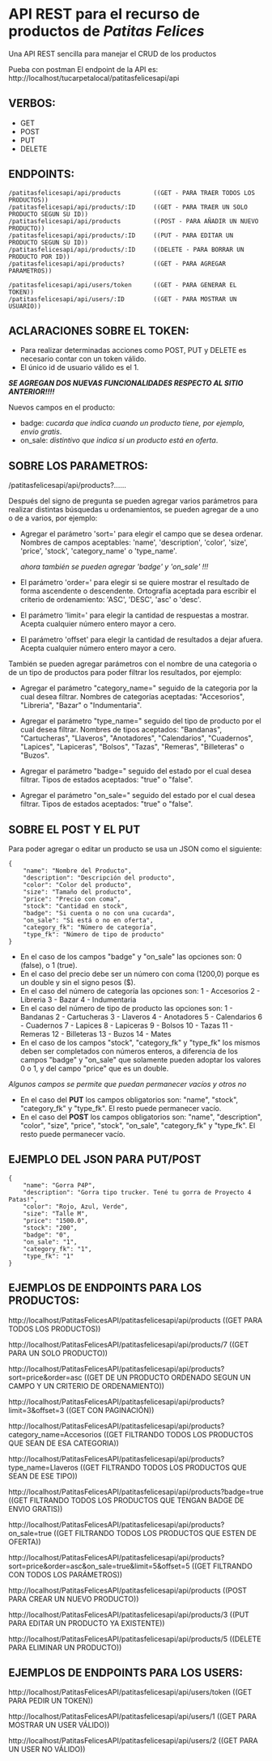 # **API REST para el recurso de productos de** ***Patitas Felices***

Una API REST sencilla para manejar el CRUD de los productos

Pueba con postman
El endpoint de la API es: http://localhost/tucarpetalocal/patitasfelicesapi/api


## **VERBOS**:
- GET
- POST
- PUT
- DELETE


## **ENDPOINTS**:

```
/patitasfelicesapi/api/products         ((GET - PARA TRAER TODOS LOS PRODUCTOS))
/patitasfelicesapi/api/products/:ID     ((GET - PARA TRAER UN SOLO PRODUCTO SEGUN SU ID))
/patitasfelicesapi/api/products         ((POST - PARA AÑADIR UN NUEVO PRODUCTO))
/patitasfelicesapi/api/products/:ID     ((PUT - PARA EDITAR UN PRODUCTO SEGUN SU ID))
/patitasfelicesapi/api/products/:ID     ((DELETE - PARA BORRAR UN PRODUCTO POR ID))
/patitasfelicesapi/api/products?        ((GET - PARA AGREGAR PARAMETROS))

/patitasfelicesapi/api/users/token      ((GET - PARA GENERAR EL TOKEN))
/patitasfelicesapi/api/users/:ID        ((GET - PARA MOSTRAR UN USUARIO))
```


## **ACLARACIONES SOBRE EL TOKEN**:

- Para realizar determinadas acciones como POST, PUT y DELETE es necesario contar con un token válido.
- El único id de usuario válido es el 1.

***SE AGREGAN DOS NUEVAS FUNCIONALIDADES RESPECTO AL SITIO ANTERIOR!!!!***

Nuevos campos en el producto:
- badge: *cucarda que indica cuando un producto tiene, por ejemplo, envio gratis*.
- on_sale: *distintivo que indica si un producto está en oferta*.


## **SOBRE LOS PARAMETROS**:

/patitasfelicesapi/api/products?......

Después del signo de pregunta se pueden agregar varios parámetros para realizar distintas búsquedas u ordenamientos, se pueden agregar de a uno o de a varios, por ejemplo:

- Agregar el parámetro 'sort=' para elegir el campo que se desea ordenar.
  Nombres de campos aceptables:
  'name', 'description', 'color', 'size', 'price', 'stock', 'category_name' o 'type_name'.
  
  *ahora también se pueden agregar 'badge' y 'on_sale' !!!*

- El parámetro 'order=' para elegir si se quiere mostrar el resultado de forma ascendente o descendente.
  Ortografía aceptada para escribir el criterio de ordenamiento:
  'ASC', 'DESC', 'asc' o 'desc'.

- El parámetro 'limit=' para elegir la cantidad de respuestas a mostrar. Acepta cualquier número entero mayor a cero.

- El parámetro 'offset' para elegir la cantidad de resultados a dejar afuera. Acepta cualquier número entero mayor a cero.

También se pueden agregar parámetros con el nombre de una categoria o de un tipo de productos para poder filtrar los resultados, por ejemplo:

- Agregar el parámetro "category_name=" seguido de la categoria por la cual desea filtrar.
  Nombres de categorías aceptadas:
  "Accesorios", "Libreria", "Bazar" o "Indumentaria".

- Agregar el parámetro "type_name=" seguido del tipo de producto por el cual desea filtrar.
  Nombres de tipos aceptados:
  "Bandanas", "Cartucheras", "Llaveros", "Anotadores", "Calendarios", "Cuadernos", "Lapices", "Lapiceras", "Bolsos", "Tazas", "Remeras", "Billeteras" o "Buzos".

- Agregar el parámetro "badge=" seguido del estado por el cual desea filtrar.
  Tipos de estados aceptados:
  "true" o "false".

- Agregar el parámetro "on_sale=" seguido del estado por el cual desea filtrar.
  Tipos de estados aceptados:
  "true" o "false".


## **SOBRE EL POST Y EL PUT**
Para poder agregar o editar un producto se usa un JSON como el siguiente:
```
{
    "name": "Nombre del Producto",
    "description": "Descripción del producto",
    "color": "Color del producto",
    "size": "Tamaño del producto",
    "price": "Precio con coma",
    "stock": "Cantidad en stock",
    "badge": "Si cuenta o no con una cucarda",
    "on_sale": "Si está o no en oferta",
    "category_fk": "Número de categoría",
    "type_fk": "Número de tipo de producto"
}
```
- En el caso de los campos "badge" y "on_sale" las opciones son: 0 (false), o 1 (true).
- En el caso del precio debe ser un número con coma (1200,0) porque es un double y sin el signo pesos ($).
- En el caso del número de categoría las opciones son:
    1 - Accesorios
    2 - Libreria
    3 - Bazar
    4 - Indumentaria
- En el caso del número de tipo de producto las opciones son:
    1 - Bandanas
    2 - Cartucheras
    3 - Llaveros
    4 - Anotadores
    5 - Calendarios
    6 - Cuadernos
    7 - Lapices
    8 - Lapiceras
    9 - Bolsos
    10 - Tazas
    11 - Remeras
    12 - Billeteras
    13 - Buzos
    14 - Mates
- En el caso de los campos "stock", "category_fk" y "type_fk" los mismos deben ser completados con números enteros, a diferencia de los campos "badge" y "on_sale" que solamente pueden adoptar los valores 0 o 1, y del campo "price" que es un double.

*Algunos campos se permite que puedan permanecer vacíos y otros no*
- En el caso del **PUT** los campos obligatorios son: "name", "stock", "category_fk" y "type_fk". El resto puede permanecer vacío.
- En el caso del **POST** los campos obligatorios son: "name", "description", "color", "size", "price", "stock", "on_sale", "category_fk" y "type_fk". El resto puede permanecer vacío.


## **EJEMPLO DEL JSON PARA PUT/POST**
```
{
    "name": "Gorra P4P",
    "description": "Gorra tipo trucker. Tené tu gorra de Proyecto 4 Patas!",
    "color": "Rojo, Azul, Verde",
    "size": "Talle M",
    "price": "1500.0",
    "stock": "200",
    "badge": "0",
    "on_sale": "1",
    "category_fk": "1",
    "type_fk": "1"
}
```


## **EJEMPLOS DE ENDPOINTS PARA LOS PRODUCTOS**:

http://localhost/PatitasFelicesAPI/patitasfelicesapi/api/products   ((GET PARA TODOS LOS PRODUCTOS))

http://localhost/PatitasFelicesAPI/patitasfelicesapi/api/products/7   ((GET PARA UN SOLO PRODUCTO))

http://localhost/PatitasFelicesAPI/patitasfelicesapi/api/products?sort=price&order=asc   ((GET DE UN PRODUCTO ORDENADO SEGUN UN CAMPO Y UN CRITERIO DE ORDENAMIENTO))

http://localhost/PatitasFelicesAPI/patitasfelicesapi/api/products?limit=3&offset=3  ((GET CON PAGINACIÓN))

http://localhost/PatitasFelicesAPI/patitasfelicesapi/api/products?category_name=Accesorios   ((GET FILTRANDO TODOS LOS PRODUCTOS QUE SEAN DE ESA CATEGORIA))

http://localhost/PatitasFelicesAPI/patitasfelicesapi/api/products?type_name=Llaveros ((GET FILTRANDO TODOS LOS PRODUCTOS QUE SEAN DE ESE TIPO))

http://localhost/PatitasFelicesAPI/patitasfelicesapi/api/products?badge=true ((GET FILTRANDO TODOS LOS PRODUCTOS QUE TENGAN BADGE DE ENVIO GRATIS))

http://localhost/PatitasFelicesAPI/patitasfelicesapi/api/products?on_sale=true ((GET FILTRANDO TODOS LOS PRODUCTOS QUE ESTEN DE OFERTA))

http://localhost/PatitasFelicesAPI/patitasfelicesapi/api/products?sort=price&order=asc&on_sale=true&limit=5&offset=5 ((GET FILTRANDO CON TODOS LOS PARÁMETROS))

http://localhost/PatitasFelicesAPI/patitasfelicesapi/api/products   ((POST PARA CREAR UN NUEVO PRODUCTO))

http://localhost/PatitasFelicesAPI/patitasfelicesapi/api/products/3   ((PUT PARA EDITAR UN PRODUCTO YA EXISTENTE))

http://localhost/PatitasFelicesAPI/patitasfelicesapi/api/products/5   ((DELETE PARA ELIMINAR UN PRODUCTO))



## **EJEMPLOS DE ENDPOINTS PARA LOS USERS**:

http://localhost/PatitasFelicesAPI/patitasfelicesapi/api/users/token   ((GET PARA PEDIR UN TOKEN))

http://localhost/PatitasFelicesAPI/patitasfelicesapi/api/users/1   ((GET PARA MOSTRAR UN USER VÁLIDO))

http://localhost/PatitasFelicesAPI/patitasfelicesapi/api/users/2   ((GET PARA UN USER NO VÁLIDO))
